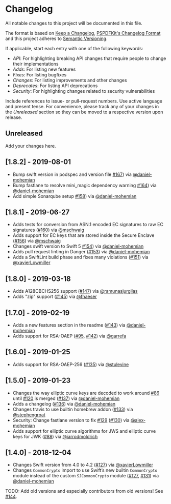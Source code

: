 # Changelog

All notable changes to this project will be documented in this file.

The format is based on [Keep a Changelog](https://keepachangelog.com/en/1.0.0/),
[PSPDFKit's Changelog Format](https://pspdfkit.com/blog/2018/the-challenges-of-changelogs/)
and this project adheres to [Semantic Versioning](https://semver.org/spec/v2.0.0.html).

If applicable, start each entry with one of the following keywords: 

- *API*: For highlighting breaking API changes that require people to change their implementations
- *Adds*: For listing new features
- *Fixes*: For listing bugfixes
- *Changes*: For listing improvements and other changes
- *Deprecates*: For listing API deprecations
- *Security*: For highlighting changes related to security vulnerabilities

Include references to issue- or pull-request numbers.
Use active language and present tense.
For convenience, please track any of your changes in the *Unreleased* section 
so they can be moved to a respective version upon release.

## Unreleased

Add your changes here.

## [1.8.2] - 2019-08-01

- Bump swift version in podspec and version file [#167](https://github.com/airsidemobile/JOSESwift/pull/167)) via [@daniel-mohemian](https://github.com/daniel-mohemian)
- Bump fastlane to resolve mini_magic dependency warning [#164](https://github.com/airsidemobile/JOSESwift/pull/164)) via [@daniel-mohemian](https://github.com/daniel-mohemian)
- Add simple Sonarqube setup [#158](https://github.com/airsidemobile/JOSESwift/pull/158)) via [@daniel-mohemian](https://github.com/daniel-mohemian)

## [1.8.1] - 2019-06-27

- Adds tests for conversion from ASN.1 encoded EC signatures to raw EC signatures ([#160](https://github.com/airsidemobile/JOSESwift/pull/160)) via [@mschwaig](https://github.com/mschwaig)
- Adds support for EC keys that are stored inside the Secure Enclave ([#156](https://github.com/airsidemobile/JOSESwift/pull/156)) via [@mschwaig](https://github.com/mschwaig)
- Changes swift version to Swift 5 [#154](https://github.com/airsidemobile/JOSESwift/pull/154)) via [@daniel-mohemian](https://github.com/daniel-mohemian)
- Adds pull request linting in Danger ([#153](https://github.com/airsidemobile/JOSESwift/pull/153)) via [@daniel-mohemian](https://github.com/daniel-mohemian)
- Adds a SwiftLint build phase and fixes many violations ([#151](https://github.com/airsidemobile/JOSESwift/pull/151)) via [@xavierLowmiller](https://github.com/xavierLowmiller)

## [1.8.0] - 2019-03-18

- Adds A128CBCHS256 support ([#147](https://github.com/airsidemobile/JOSESwift/pull/147)) via [@ramunasjurgilas](https://github.com/ramunasjurgilas)
- Adds "zip" support ([#145](https://github.com/airsidemobile/JOSESwift/pull/145)) via [@fhaeser](https://github.com/fhaeser)

## [1.7.0] - 2019-02-19

- Adds a new features section in the readme ([#143](https://github.com/airsidemobile/JOSESwift/pull/143)) via [@daniel-mohemian](https://github.com/daniel-mohemian)
- Adds support for RSA-OAEP ([#95](https://github.com/airsidemobile/JOSESwift/pull/95), [#142](https://github.com/airsidemobile/JOSESwift/pull/142)) via [@garrefa](https://github.com/garrefa)

## [1.6.0] - 2019-01-25

- Adds support for RSA-OAEP-256 ([#135](https://github.com/airsidemobile/JOSESwift/pull/135)) via [@stulevine](https://github.com/stulevine)

## [1.5.0] - 2019-01-23

- Changes the way elliptic curve keys are decoded to work around [#86](https://github.com/airsidemobile/JOSESwift/issues/86) until [#120](https://github.com/airsidemobile/JOSESwift/pull/120) is merged ([#137](https://github.com/airsidemobile/JOSESwift/pull/137)) via [@daniel-mohemian](https://github.com/daniel-mohemian)
- Adds a changelog ([#136](https://github.com/airsidemobile/JOSESwift/pull/136)) via [@daniel-mohemian](https://github.com/daniel-mohemian)
- Changes travis to use builtin homebrew addon ([#133](https://github.com/airsidemobile/JOSESwift/pull/133)) via [@stephengroat](https://github.com/stephengroat)
- Security: Change fastlane version to fix [#129](https://github.com/airsidemobile/JOSESwift/issues/129) ([#130](https://github.com/airsidemobile/JOSESwift/pull/130)) via [@alex-mohemian](https://github.com/alex-mohemian)
- Adds support for elliptic curve algorithms for JWS and elliptic curve keys for JWK ([#88](https://github.com/airsidemobile/JOSESwift/pull/88)) via [@jarrodmoldrich](https://github.com/jarrodmoldrich)

## [1.4.0] - 2018-12-04

- Changes Swift version from 4.0 to 4.2 ([#127](https://github.com/airsidemobile/JOSESwift/pull/127)) via [@xavierLowmiller](https://github.com/xavierLowmiller)
- Changes `CommonCrypto` import to use Swift’s new builtin `CommonCrypto` module instead of the custom `SJCommonCrypto` module ([#127](https://github.com/airsidemobile/JOSESwift/pull/127), [#131](https://github.com/airsidemobile/JOSESwift/pull/131)) via [@daniel-mohemian](https://github.com/daniel-mohemian)

TODO: Add old versions and especially contributors from old versions! See [#144](https://github.com/airsidemobile/JOSESwift/issues/144).
